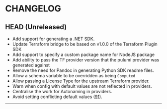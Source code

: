 CHANGELOG
=========

## HEAD (Unreleased)
* Add support for generating a .NET SDK.
* Update Terraform bridge to be based on v1.0.0 of the Terraform Plugin SDK
* Add support to specify a custom package name for NodeJS package
* Add ability to pass the TF provider version that the pulumi provider was generated against
* Remove the need for Pandoc in generating Python SDK readme files.
* Allow a schema variable to be overridden as being `Computed`
* Allow passing a License Type for the upstream Terraform provider.
* Warn when config with default values are not reflected in providers.
* Centralise the work for Autonaming in providers.
* Avoid setting conflicting default values ([91](https://github.com/pulumi/pulumi-terraform-bridge/pull/91)).

---
